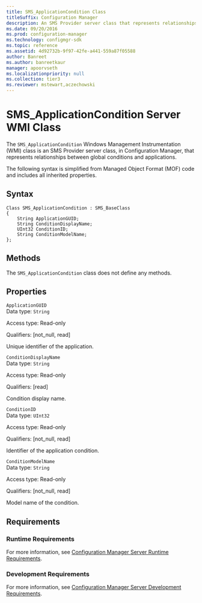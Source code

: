 ```yaml
---
title: SMS_ApplicationCondition Class
titleSuffix: Configuration Manager
description: An SMS Provider server class that represents relationships between global conditions and applications.
ms.date: 09/20/2016
ms.prod: configuration-manager
ms.technology: configmgr-sdk
ms.topic: reference
ms.assetid: 4d92732b-9f97-42fe-a441-559a87f05588
author: Banreet
ms.author: banreetkaur
manager: apoorvseth
ms.localizationpriority: null
ms.collection: tier3
ms.reviewer: mstewart,aczechowski
---
```

# SMS_ApplicationCondition Server WMI Class
The `SMS_ApplicationCondition` Windows Management Instrumentation (WMI) class is an SMS Provider server class, in Configuration Manager, that represents relationships between global conditions and applications.  

 The following syntax is simplified from Managed Object Format (MOF) code and includes all inherited properties.  

## Syntax  

```  
Class SMS_ApplicationCondition : SMS_BaseClass  
{  
    String ApplicationGUID;  
    String ConditionDisplayName;  
    UInt32 ConditionID;  
    String ConditionModelName;  
};  
```  

## Methods  
 The `SMS_ApplicationCondition` class does not define any methods.  

## Properties  
 `ApplicationGUID`  
 Data type: `String`  

 Access type: Read-only  

 Qualifiers: [not_null, read]  

 Unique identifier of the application.  

 `ConditionDisplayName`  
 Data type: `String`  

 Access type: Read-only  

 Qualifiers: [read]  

 Condition display name.  

 `ConditionID`  
 Data type: `UInt32`  

 Access type: Read-only  

 Qualifiers: [not_null, read]  

 Identifier of the application condition.  

 `ConditionModelName`  
 Data type: `String`  

 Access type: Read-only  

 Qualifiers: [not_null, read]  

 Model name of the condition.  

## Requirements  

### Runtime Requirements  
 For more information, see [Configuration Manager Server Runtime Requirements](../../../develop/core/reqs/server-runtime-requirements.md).  

### Development Requirements  
 For more information, see [Configuration Manager Server Development Requirements](../../../develop/core/reqs/server-development-requirements.md).  
